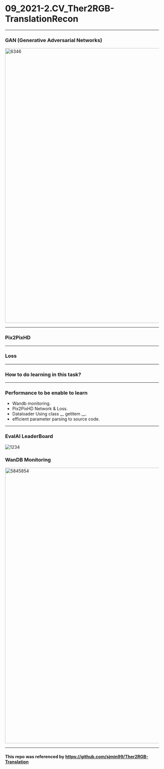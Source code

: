 # 09_2021-2.CV_Ther2RGB-TranslationRecon

---

### GAN (Generative Adversarial Networks)
<img width="899" alt="6346" src="https://user-images.githubusercontent.com/11037567/143824328-a1f1f808-d869-4dba-8f2e-13c42d6e0e69.PNG">

---

### Pix2PixHD

---

### Loss

---

### How to do learning in this task?

---

### Performance to be enable to learn  

- Wandb monitoring.
- Pix2PixHD Network & Loss.
- Dataloader Using class __ getitem __.
- efficient parameter parsing to source code.

--- 

### EvalAI LeaderBoard

![1234](https://user-images.githubusercontent.com/11037567/144221219-5ae54d8e-f7c3-4905-b7c7-08ede4bf22bb.PNG)

### WanDB Monitoring

<img width="902" alt="5845854" src="https://user-images.githubusercontent.com/11037567/144223376-fc59014f-1d3d-4769-ba92-4f0efbb92e85.PNG">

--- 

#### This repo was referenced by https://github.com/sjmin99/Ther2RGB-Translation
